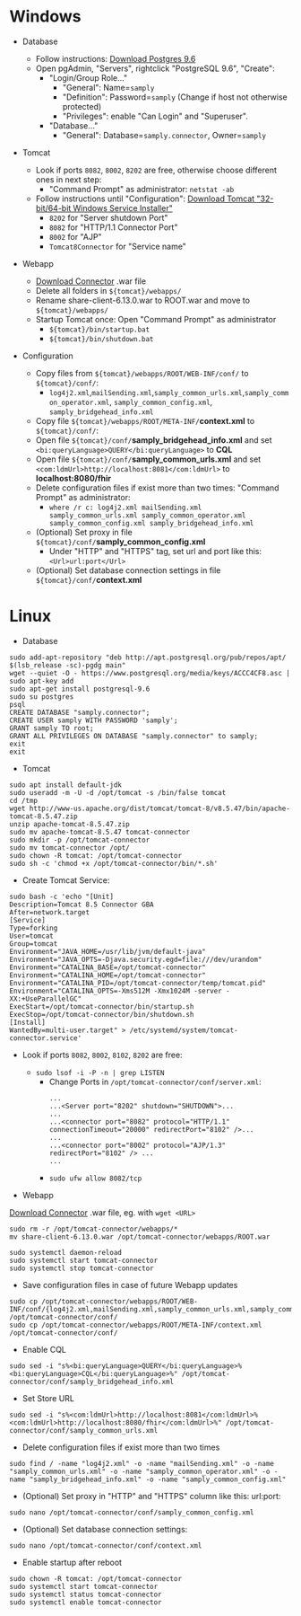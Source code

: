 [1]: <https://www.enterprisedb.com/downloads/postgres-postgresql-downloads>
[2]: <https://tomcat.apache.org/download-80.cgi>
[3]: <https://github.com/samply/bridgehead-deployment/releases/download/v1.2/share-client-6.13.0.war>

# Windows

* Database
    * Follow instructions: [Download Postgres 9.6][1]
    * Open pgAdmin, "Servers", rightclick "PostgreSQL 9.6", "Create":
        * "Login/Group Role..."
            * "General": Name=`samply`
            * "Definition": Password=`samply` (Change if host not otherwise protected)
            * "Privileges": enable "Can Login" and "Superuser".
        * "Database..."
            * "General": Database=`samply.connector`, Owner=`samply`

* Tomcat
    * Look if ports `8082`, `8002`, `8202` are free, otherwise choose different ones in next step:
        * "Command Prompt" as administrator: `netstat -ab`
    * Follow instructions until "Configuration": [Download Tomcat "32-bit/64-bit Windows Service Installer"][2]
        * `8202` for "Server shutdown Port"
        * `8082` for "HTTP/1.1 Connector Port"
        * `8002` for "AJP" 
        * `Tomcat8Connector` for "Service name"

* Webapp
    * [Download Connector][3] .war file
    * Delete all folders in `${tomcat}/webapps/`
    * Rename share-client-6.13.0.war to ROOT.war and move to `${tomcat}/webapps/`
    * Startup Tomcat once: Open "Command Prompt" as administrator
        * `${tomcat}/bin/startup.bat`
        * `${tomcat}/bin/shutdown.bat`

* Configuration
    * Copy files from `${tomcat}/webapps/ROOT/WEB-INF/conf/` to `${tomcat}/conf/`:
        * `log4j2.xml`,`mailSending.xml`,`samply_common_urls.xml`,`samply_common_operator.xml`, `samply_common_config.xml`, `samply_bridgehead_info.xml`
    * Copy file `${tomcat}/webapps/ROOT/META-INF/`**context.xml** to `${tomcat}/conf/`:
    * Open file `${tomcat}/conf/`**samply_bridgehead_info.xml** and set `<bi:queryLanguage>QUERY</bi:queryLanguage>` to **CQL**
    * Open file `${tomcat}/conf/`**samply_common_urls.xml** and set `<com:ldmUrl>http://localhost:8081</com:ldmUrl>` to **localhost:8080/fhir**
    * Delete configuration files if exist more than two times: "Command Prompt" as administrator:
        * `where /r c: log4j2.xml mailSending.xml samply_common_urls.xml samply_common_operator.xml samply_common_config.xml samply_bridgehead_info.xml`
    * (Optional) Set proxy in file `${tomcat}/conf/`**samply_common_config.xml**
        * Under "HTTP" and "HTTPS" tag, set url and port like this: `<Url>url:port</Url>`
    * (Optional) Set database connection settings in file `${tomcat}/conf/`**context.xml**






# Linux

* Database
```
sudo add-apt-repository "deb http://apt.postgresql.org/pub/repos/apt/ $(lsb_release -sc)-pgdg main"
wget --quiet -O - https://www.postgresql.org/media/keys/ACCC4CF8.asc | sudo apt-key add
sudo apt-get install postgresql-9.6
sudo su postgres
psql
CREATE DATABASE "samply.connector";
CREATE USER samply WITH PASSWORD 'samply';
GRANT samply TO root;
GRANT ALL PRIVILEGES ON DATABASE "samply.connector" to samply;
exit
exit
```

* Tomcat
```
sudo apt install default-jdk
sudo useradd -m -U -d /opt/tomcat -s /bin/false tomcat
cd /tmp
wget http://www-us.apache.org/dist/tomcat/tomcat-8/v8.5.47/bin/apache-tomcat-8.5.47.zip
unzip apache-tomcat-8.5.47.zip
sudo mv apache-tomcat-8.5.47 tomcat-connector
sudo mkdir -p /opt/tomcat-connector
sudo mv tomcat-connector /opt/
sudo chown -R tomcat: /opt/tomcat-connector
sudo sh -c 'chmod +x /opt/tomcat-connector/bin/*.sh'
```

* Create Tomcat Service:
```
sudo bash -c 'echo "[Unit]
Description=Tomcat 8.5 Connector GBA
After=network.target
[Service]
Type=forking
User=tomcat
Group=tomcat
Environment="JAVA_HOME=/usr/lib/jvm/default-java"
Environment="JAVA_OPTS=-Djava.security.egd=file:///dev/urandom"
Environment="CATALINA_BASE=/opt/tomcat-connector"
Environment="CATALINA_HOME=/opt/tomcat-connector"
Environment="CATALINA_PID=/opt/tomcat-connector/temp/tomcat.pid"
Environment="CATALINA_OPTS=-Xms512M -Xmx1024M -server -XX:+UseParallelGC"
ExecStart=/opt/tomcat-connector/bin/startup.sh
ExecStop=/opt/tomcat-connector/bin/shutdown.sh
[Install]
WantedBy=multi-user.target" > /etc/systemd/system/tomcat-connector.service'
```

* Look if ports `8082`, `8002`, `8102`, `8202` are free:
    * `sudo lsof -i -P -n | grep LISTEN`
        * Change Ports in `/opt/tomcat-connector/conf/server.xml`:
            ```
            ...
            ...<Server port="8202" shutdown="SHUTDOWN">...
            ...
            ...<connector port="8082" protocol="HTTP/1.1" connectionTimeout="20000" redirectPort="8102" />...
            ...
            ...<connector port="8002" protocol="AJP/1.3" redirectPort="8102" /> ...
            ...
            ```
        * `sudo ufw allow 8082/tcp`

* Webapp

[Download Connector][3] .war file, eg. with `wget <URL>`
```
sudo rm -r /opt/tomcat-connector/webapps/*
mv share-client-6.13.0.war /opt/tomcat-connector/webapps/ROOT.war

sudo systemctl daemon-reload
sudo systemctl start tomcat-connector
sudo systemctl stop tomcat-connector
```

* Save configuration files in case of future Webapp updates
```
sudo cp /opt/tomcat-connector/webapps/ROOT/WEB-INF/conf/{log4j2.xml,mailSending.xml,samply_common_urls.xml,samply_common_config.xml,samply_common_operator.xml,samply_bridgehead_info.xml} /opt/tomcat-connector/conf/
sudo cp /opt/tomcat-connector/webapps/ROOT/META-INF/context.xml /opt/tomcat-connector/conf/
```

* Enable CQL
```
sudo sed -i "s%<bi:queryLanguage>QUERY</bi:queryLanguage>%<bi:queryLanguage>CQL</bi:queryLanguage>%" /opt/tomcat-connector/conf/samply_bridgehead_info.xml
```

* Set Store URL
```
sudo sed -i "s%<com:ldmUrl>http://localhost:8081</com:ldmUrl>%<com:ldmUrl>http://localhost:8080/fhir</com:ldmUrl>%" /opt/tomcat-connector/conf/samply_common_urls.xml
```

* Delete configuration files if exist more than two times
```
sudo find / -name "log4j2.xml" -o -name "mailSending.xml" -o -name "samply_common_urls.xml" -o -name "samply_common_operator.xml" -o -name "samply_bridgehead_info.xml" -o -name "samply_common_config.xml"
```

* (Optional) Set proxy in "HTTP" and "HTTPS" column like this: <Url>url:port</Url>:
```
sudo nano /opt/tomcat-connector/conf/samply_common_config.xml
```

* (Optional) Set database connection settings:
```
sudo nano /opt/tomcat-connector/conf/context.xml
```

* Enable startup after reboot
```
sudo chown -R tomcat: /opt/tomcat-connector
sudo systemctl start tomcat-connector
sudo systemctl status tomcat-connector
sudo systemctl enable tomcat-connector
```
